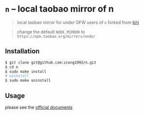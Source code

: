 # `n` – local taobao mirror of n

> local taobao mirror for under GFW users of `n` forked from [tj/n](https://github.com/tj/n)

> change the default `NODE_MIRROR` to `https://npm.taobao.org/mirrors/node/`

## Installation

```sh
$ git clone git@github.com:zcong1993/n.git
$ cd n
$ sudo make install
# uninstall
$ sudo make uninstall
```
## Usage

please see the [official documents](https://github.com/tj/n)
